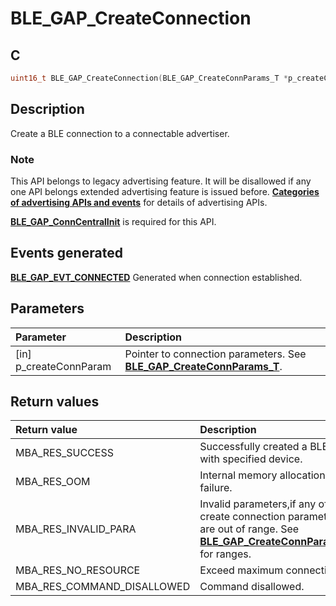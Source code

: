 # BLE_GAP_CreateConnection

## C

```c
uint16_t BLE_GAP_CreateConnection(BLE_GAP_CreateConnParams_T *p_createConnParam);
```

## Description

Create a BLE connection to a connectable advertiser.


### Note

This API belongs to legacy advertising feature. It will be disallowed if any one API belongs extended advertising feature is issued before. **[Categories of advertising APIs and events](GUID-6250C306-2D62-4631-A4F9-616BBCCC48AC.md)** for details of advertising APIs.

**[BLE_GAP_ConnCentralInit](GUID-981AAE26-0FF5-4B8A-A64E-C9F81959B9FE.md)** is required for this API.

## Events generated

**[BLE_GAP_EVT_CONNECTED](GUID-ADCFB5AA-F06E-4ED9-9227-592A5CE40F39.md)** Generated when connection established.

## Parameters

|Parameter|Description|
|:---|:---|
|\[in\] p_createConnParam|Pointer to connection parameters. See **[BLE_GAP_CreateConnParams_T](GUID-0F7411E2-184C-445C-8816-C8CBE16AEC51.md)**.|

## Return values

|Return value|Description|
|:---|:---|
MBA_RES_SUCCESS|Successfully created a BLE link with specified device.|
MBA_RES_OOM|Internal memory allocation failure.|
MBA_RES_INVALID_PARA|Invalid parameters,if any of the create connection parameters are out of range. See **[BLE_GAP_CreateConnParams_T](GUID-0F7411E2-184C-445C-8816-C8CBE16AEC51.md)** for ranges.|
MBA_RES_NO_RESOURCE|Exceed maximum connections.|
MBA_RES_COMMAND_DISALLOWED|Command disallowed.|
